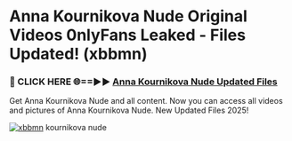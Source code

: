 # Anna Kournikova Nude Original Videos 0nlyFans Leaked - Files Updated! (xbbmn)

<h3>🔴 CLICK HERE 🌐==►► <a href="https://tinyurl.com/yc6ubb5a" rel="nofollow">Anna Kournikova Nude Updated Files</a></h3>

Get Anna Kournikova Nude and all content. Now you can access all videos and pictures of Anna Kournikova Nude. New Updated Files 2025!

[![xbbmn](https://i.imgur.com/7eu0CRL.gif)](https://tinyurl.com/yc6ubb5a)
kournikova nude